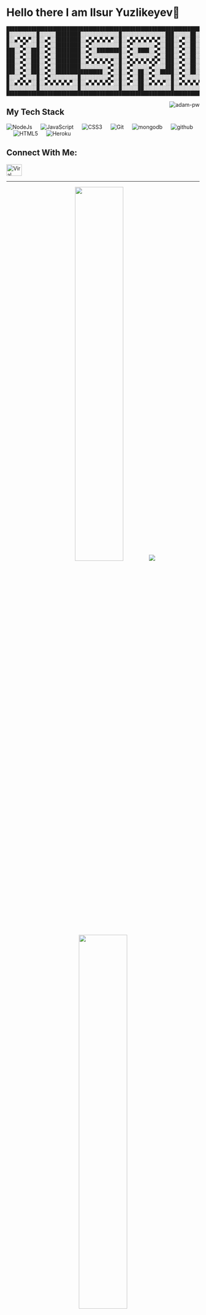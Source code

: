 # Hello there I am Ilsur Yuzlikeyev👋

```
█████████████████████████████████████████████████████████████████████████████████████████████████████████████████████████████████
█░░░░░░░░░░█░░░░░░█████████░░░░░░░░░░░░░░█░░░░░░░░░░░░░░░░███░░░░░░██░░░░░░█░░░░░░░░██░░░░░░░░█░░░░░░██░░░░░░█░░░░░░░░░░░░░░░░░░█
█░░▄▀▄▀▄▀░░█░░▄▀░░█████████░░▄▀▄▀▄▀▄▀▄▀░░█░░▄▀▄▀▄▀▄▀▄▀▄▀░░███░░▄▀░░██░░▄▀░░█░░▄▀▄▀░░██░░▄▀▄▀░░█░░▄▀░░██░░▄▀░░█░░▄▀▄▀▄▀▄▀▄▀▄▀▄▀░░█
█░░░░▄▀░░░░█░░▄▀░░█████████░░▄▀░░░░░░░░░░█░░▄▀░░░░░░░░▄▀░░███░░▄▀░░██░░▄▀░░█░░░░▄▀░░██░░▄▀░░░░█░░▄▀░░██░░▄▀░░█░░░░░░░░░░░░▄▀▄▀░░█
███░░▄▀░░███░░▄▀░░█████████░░▄▀░░█████████░░▄▀░░████░░▄▀░░███░░▄▀░░██░░▄▀░░███░░▄▀▄▀░░▄▀▄▀░░███░░▄▀░░██░░▄▀░░█████████░░░░▄▀░░░░█
███░░▄▀░░███░░▄▀░░█████████░░▄▀░░░░░░░░░░█░░▄▀░░░░░░░░▄▀░░███░░▄▀░░██░░▄▀░░███░░░░▄▀▄▀▄▀░░░░███░░▄▀░░██░░▄▀░░███████░░░░▄▀░░░░███
███░░▄▀░░███░░▄▀░░█████████░░▄▀▄▀▄▀▄▀▄▀░░█░░▄▀▄▀▄▀▄▀▄▀▄▀░░███░░▄▀░░██░░▄▀░░█████░░░░▄▀░░░░█████░░▄▀░░██░░▄▀░░█████░░░░▄▀░░░░█████
███░░▄▀░░███░░▄▀░░█████████░░░░░░░░░░▄▀░░█░░▄▀░░░░░░▄▀░░░░███░░▄▀░░██░░▄▀░░███████░░▄▀░░███████░░▄▀░░██░░▄▀░░███░░░░▄▀░░░░███████
███░░▄▀░░███░░▄▀░░█████████████████░░▄▀░░█░░▄▀░░██░░▄▀░░█████░░▄▀░░██░░▄▀░░███████░░▄▀░░███████░░▄▀░░██░░▄▀░░█░░░░▄▀░░░░█████████
█░░░░▄▀░░░░█░░▄▀░░░░░░░░░░█░░░░░░░░░░▄▀░░█░░▄▀░░██░░▄▀░░░░░░█░░▄▀░░░░░░▄▀░░███████░░▄▀░░███████░░▄▀░░░░░░▄▀░░█░░▄▀▄▀░░░░░░░░░░░░█
█░░▄▀▄▀▄▀░░█░░▄▀▄▀▄▀▄▀▄▀░░█░░▄▀▄▀▄▀▄▀▄▀░░█░░▄▀░░██░░▄▀▄▀▄▀░░█░░▄▀▄▀▄▀▄▀▄▀░░███████░░▄▀░░███████░░▄▀▄▀▄▀▄▀▄▀░░█░░▄▀▄▀▄▀▄▀▄▀▄▀▄▀░░█
█░░░░░░░░░░█░░░░░░░░░░░░░░█░░░░░░░░░░░░░░█░░░░░░██░░░░░░░░░░█░░░░░░░░░░░░░░███████░░░░░░███████░░░░░░░░░░░░░░█░░░░░░░░░░░░░░░░░░█
█████████████████████████████████████████████████████████████████████████████████████████████████████████████████████████████████
```

<p><img align="right" src="https://github.com/Adam-pw/Adam-pw/blob/main/animation_500_kxa883sd.gif" alt="adam-pw" /></p>

## My Tech Stack

<p align="left"> 

  <a> 
    <img alt="NodeJs" src="https://img.shields.io/badge/-NodeJS-green?logo=node.js&Color=white">
  </a> 
  &emsp;
  <a> 
     <img alt="JavaScript" src="https://img.shields.io/badge/JavaScript%20-%23F7DF1E.svg?logo=javascript&logoColor=black">
   </a>
  &emsp;
   <a>
    <img alt="CSS3" src="https://img.shields.io/badge/CSS3%20-%231572B6.svg?logo=python&logoColor=white">
  </a>
  &emsp;
  <a>
    <img alt="Git" src="https://img.shields.io/badge/-git-red?logo=git&logoColor=white"/>
  </a>
  &emsp; 
  <a> 
     <img alt="mongodb" src="https://img.shields.io/badge/-mongoDb-green?logo=mongodb&logoColor=white">
   </a>
  &emsp;
  <a> 
    <img alt="github" src="https://img.shields.io/badge/-GitHub-black?logo=github&logoColor=white">
  </a>
  &emsp;
  <a>
    <img alt="HTML5" src="https://img.shields.io/badge/-HTML5-orange?logo=html5&logoColor=white"/>
  </a>
  &emsp;
  <a>
    <img alt="Heroku" src="https://img.shields.io/badge/-Heroku-%23430098?logo=Heroku&logoColor=white"/>
  </a>
</p>


## Connect With Me:
<p align="left">
  <a href="https://www.linkedin.com/in/ilsur-yuzlikeyev-056a291a2/" target="blank"><img align="center"
      src="https://raw.githubusercontent.com/rahuldkjain/github-profile-readme-generator/master/src/images/icons/Social/linked-in-alt.svg"
      alt="Viral Bhadeshiya" height="30" width="40" /></a>
</p>

-----
<p align="center">
  <img height="50%" width="auto" src ="https://github-readme-stats.vercel.app/api?username=ilsuryuz&show_icons=true&count_private=true&theme=synthwave">
  <img src ="http://github-readme-streak-stats.herokuapp.com?user=ilsuryuz&theme=synthwave">
  <img height="50%" width="auto" src ="https://github-readme-stats.vercel.app/api/top-langs/?username=ilsuryuz&layout=compact&theme=synthwave">
  <br>
  <br>
 </p>
 
 -----
 ### Русский
 <p align="center">
  <br>
  <img height="50%" width="auto" src ="https://github-readme-stats.vercel.app/api?username=ilsuryuz&show_icons=true&count_private=true&theme=synthwave&locale=ru">
  <img src ="http://github-readme-streak-stats.herokuapp.com?user=ilsuryuz&theme=synthwave&locale=ru">
  <img height="50%" width="auto" src ="https://github-readme-stats.vercel.app/api/top-langs/?username=ilsuryuz&layout=compact&theme=synthwave&locale=ru">
  <br>
  <br>
 </p>
